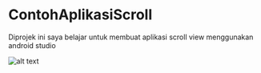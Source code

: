 # ContohAplikasiScroll
Diprojek ini saya belajar untuk membuat aplikasi scroll view menggunakan android studio

![alt text](https://i.imgur.com/9DfrrXi.png)
